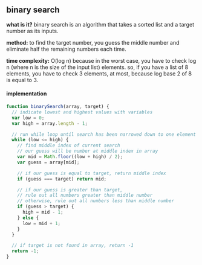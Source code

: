 ## binary search

**what is it?** binary search is an algorithm that takes a sorted list and a target number as its inputs.

**method:** to find the target number, you guess the middle number and eliminate half the remaining
numbers each time.

**time complexity:** O(log n) because in the worst case, you have to check log n (where n is the size of the input list) elements.  so, if you have a list of 8 elements, you have to check 3 elements, at most, because log base 2 of 8 is equal to 3.

#### implementation

```javascript
function binarySearch(array, target) {
  // indicate lowest and highest values with variables
  var low = 0;
  var high = array.length - 1;

  // run while loop until search has been narrowed down to one element
  while (low <= high) {
    // find middle index of current search
    // our guess will be number at middle index in array
    var mid = Math.floor((low + high) / 2);
    var guess = array[mid];

    // if our guess is equal to target, return middle index
    if (guess === target) return mid;

    // if our guess is greater than target,
    // rule out all numbers greater than middle number
    // otherwise, rule out all numbers less than middle number
    if (guess > target) {
      high = mid - 1;
    } else {
      low = mid + 1;
    }
  }

  // if target is not found in array, return -1
  return -1;
}
```
